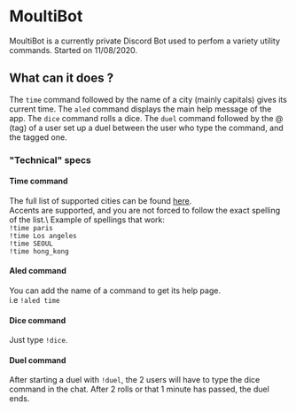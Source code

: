 # MoultiBot

MoultiBot is a currently private Discord Bot used to perfom a variety utility commands.
Started on 11/08/2020.

## What can it does ?

The `time` command followed by the name of a city (mainly capitals) gives its current time.
The `aled` command displays the main help message of the app.
The `dice` command rolls a dice.
The `duel` command followed by the @ (tag) of a user set up a duel between the user who type the command, and the tagged one.

### "Technical" specs

#### Time command
The full list of supported cities can be found [here](./timeZonesList).\
Accents are supported, and you are not forced to follow the exact spelling of the list.\ 
Example of spellings that work:\
`!time paris`  
`!time Los angeles`  
`!time SEOUL`  
`!time hong_kong`

#### Aled command
You can add the name of a command to get its help page.\
i.e `!aled time`

#### Dice command
Just type `!dice`.

#### Duel command
After starting a duel with `!duel`, the 2 users will have to type the dice command in the chat.
After 2 rolls or that 1 minute has passed, the duel ends.
